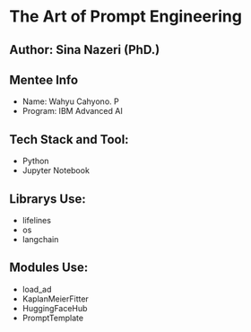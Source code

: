 # The Art of Prompt Engineering

## Author: Sina Nazeri (PhD.)	

## Mentee Info
- Name: Wahyu Cahyono. P
- Program: IBM Advanced AI

## Tech Stack and Tool:
- Python
- Jupyter Notebook

## Librarys Use:
- lifelines
- os
- langchain

## Modules Use:
- load_ad
- KaplanMeierFitter
- HuggingFaceHub
- PromptTemplate
